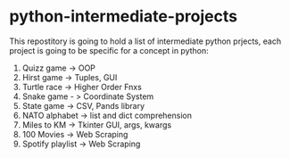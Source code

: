 # python-intermediate-projects
This repostitory is going to hold a list of intermediate python prjects, each project is going to be specific for a concept in python:
1. Quizz game -> OOP
2. Hirst game -> Tuples, GUI
3. Turtle race -> Higher Order Fnxs
4. Snake game - > Coordinate System
5. State game -> CSV, Pands library
6. NATO alphabet -> list and dict comprehension
7. Miles to KM -> Tkinter GUI, args, kwargs
8. 100 Movies -> Web Scraping
9. Spotify playlist -> Web Scraping
